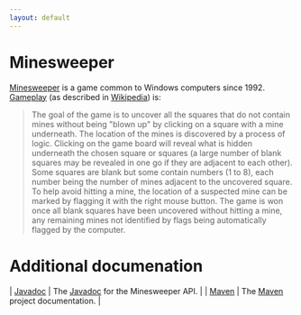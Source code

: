 ```yaml
---
layout: default
---
```

# Minesweeper

[Minesweeper](https://en.wikipedia.org/wiki/Microsoft_Minesweeper) is a game common to Windows computers since 1992. [Gameplay](https://en.wikipedia.org/wiki/Microsoft_Minesweeper#Gameplay) (as described in [Wikipedia](http://wikipedia.org)) is:
> The goal of the game is to uncover all the squares that do not contain mines without being "blown up" by clicking on a square with a mine underneath. The location of the mines is discovered by a process of logic. Clicking on the game board will reveal what is hidden underneath the chosen square or squares (a large number of blank squares may be revealed in one go if they are adjacent to each other). Some squares are blank but some contain numbers (1 to 8), each number being the number of mines adjacent to the uncovered square. To help avoid hitting a mine, the location of a suspected mine can be marked by flagging it with the right mouse button. The game is won once all blank squares have been uncovered without hitting a mine, any remaining mines not identified by flags being automatically flagged by the computer.

# Additional documenation

| [Javadoc](site/apidocs/minesweeper/package-summary.html) | The [Javadoc](http://www.oracle.com/technetwork/java/javase/documentation/index-137868.html) for the Minesweeper API. |
| [Maven](site) | The [Maven](http://maven.apache.or/) project documentation. |
